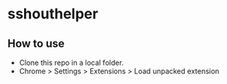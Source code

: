 # sshouthelper

## How to use ##

* Clone this repo in a local folder.
* Chrome > Settings > Extensions > Load unpacked extension

